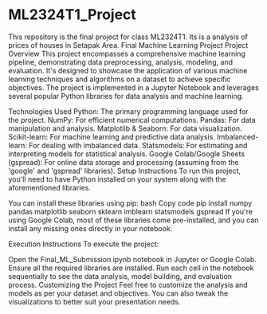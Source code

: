 # ML2324T1_Project
This repository is the final project for class ML2324T1. Its is a analysis of prices of houses in Setapak Area. 
Final Machine Learning Project
Project Overview
This project encompasses a comprehensive machine learning pipeline, demonstrating data preprocessing, analysis, modeling, and evaluation. It's designed to showcase the application of various machine learning techniques and algorithms on a dataset to achieve specific objectives. The project is implemented in a Jupyter Notebook and leverages several popular Python libraries for data analysis and machine learning.

Technologies Used
Python: The primary programming language used for the project.
NumPy: For efficient numerical computations.
Pandas: For data manipulation and analysis.
Matplotlib & Seaborn: For data visualization.
Scikit-learn: For machine learning and predictive data analysis.
Imbalanced-learn: For dealing with imbalanced data.
Statsmodels: For estimating and interpreting models for statistical analysis.
Google Colab/Google Sheets (gspread): For online data storage and processing (assuming from the 'google' and 'gspread' libraries).
Setup Instructions
To run this project, you'll need to have Python installed on your system along with the aforementioned libraries. 

You can install these libraries using pip:
bash
Copy code
pip install numpy pandas matplotlib seaborn sklearn imblearn statsmodels gspread
If you're using Google Colab, most of these libraries come pre-installed, and you can install any missing ones directly in your notebook.

Execution Instructions
To execute the project:

Open the Final_ML_Submission.ipynb notebook in Jupyter or Google Colab.
Ensure all the required libraries are installed.
Run each cell in the notebook sequentially to see the data analysis, model building, and evaluation process.
Customizing the Project
Feel free to customize the analysis and models as per your dataset and objectives. You can also tweak the visualizations to better suit your presentation needs.
